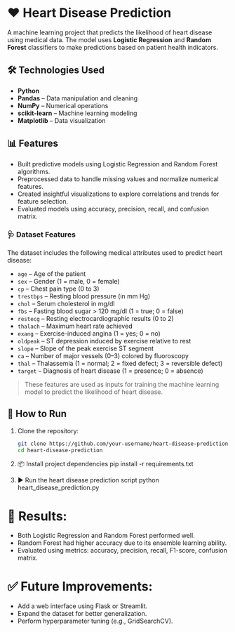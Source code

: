 # ❤️ Heart Disease Prediction

A machine learning project that predicts the likelihood of heart disease using medical data. The model uses **Logistic Regression** and **Random Forest** classifiers to make predictions based on patient health indicators.

## 🛠️ Technologies Used

- **Python**
- **Pandas** – Data manipulation and cleaning
- **NumPy** – Numerical operations
- **scikit-learn** – Machine learning modeling
- **Matplotlib** – Data visualization

## 📊 Features

- Built predictive models using Logistic Regression and Random Forest algorithms.
- Preprocessed data to handle missing values and normalize numerical features.
- Created insightful visualizations to explore correlations and trends for feature selection.
- Evaluated models using accuracy, precision, recall, and confusion matrix.


### 🩺 Dataset Features

The dataset includes the following medical attributes used to predict heart disease:

- `age` – Age of the patient
- `sex` – Gender (1 = male, 0 = female)
- `cp` – Chest pain type (0 to 3)
- `trestbps` – Resting blood pressure (in mm Hg)
- `chol` – Serum cholesterol in mg/dl
- `fbs` – Fasting blood sugar > 120 mg/dl (1 = true; 0 = false)
- `restecg` – Resting electrocardiographic results (0 to 2)
- `thalach` – Maximum heart rate achieved
- `exang` – Exercise-induced angina (1 = yes; 0 = no)
- `oldpeak` – ST depression induced by exercise relative to rest
- `slope` – Slope of the peak exercise ST segment
- `ca` – Number of major vessels (0–3) colored by fluoroscopy
- `thal` – Thalassemia (1 = normal; 2 = fixed defect; 3 = reversible defect)
- `target` – Diagnosis of heart disease (1 = presence; 0 = absence)

> These features are used as inputs for training the machine learning model to predict the likelihood of heart disease.


## 🚀 How to Run

1. Clone the repository:
   ```bash
   git clone https://github.com/your-username/heart-disease-prediction.git
   cd heart-disease-prediction

2. 📦 Install project dependencies
pip install -r requirements.txt

3. ▶️ Run the heart disease prediction script
python heart_disease_prediction.py

# 📌 Results:
 - Both Logistic Regression and Random Forest performed well.
 - Random Forest had higher accuracy due to its ensemble learning ability.
 - Evaluated using metrics: accuracy, precision, recall, F1-score, confusion matrix.

# ✅ Future Improvements:
 - Add a web interface using Flask or Streamlit.
 - Expand the dataset for better generalization.
 - Perform hyperparameter tuning (e.g., GridSearchCV).


